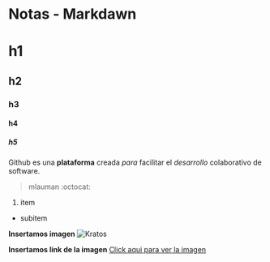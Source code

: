 # Notas - Markdawn
# h1
## h2
### h3
#### h4
##### h5

Github es una **plataforma** creada _para_ facilitar el *desarrollo* colaborativo de software.
> mlauman :octocat:

1. item
  * subitem
  
  **Insertamos imagen**
  ![Kratos](https://assets-cdn.github.com/images/modules/logos_page/GitHub-Mark.png)
  
  **Insertamos link de la imagen**
  [Click aqui para ver la imagen](https://assets-cdn.github.com/images/modules/logos_page/GitHub-Mark.png)
